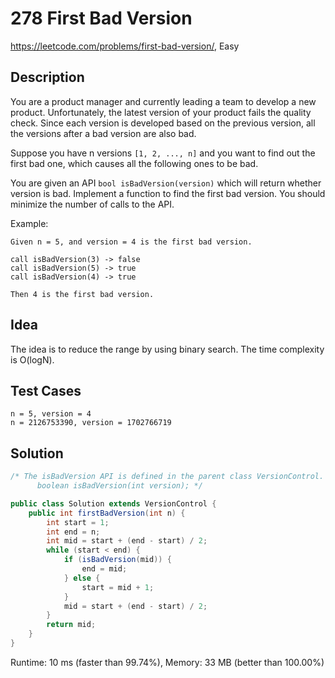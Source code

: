 # 278 First Bad Version

<https://leetcode.com/problems/first-bad-version/>, Easy

## Description

You are a product manager and currently leading a team to develop a new
product. Unfortunately, the latest version of your product fails the quality
check. Since each version is developed based on the previous version, all the
versions after a bad version are also bad.

Suppose you have n versions `[1, 2, ..., n]` and you want to find out the first
bad one, which causes all the following ones to be bad.

You are given an API `bool isBadVersion(version)` which will return whether
version is bad. Implement a function to find the first bad version. You should
minimize the number of calls to the API.

Example:

```
Given n = 5, and version = 4 is the first bad version.

call isBadVersion(3) -> false
call isBadVersion(5) -> true
call isBadVersion(4) -> true

Then 4 is the first bad version.
```

## Idea

The idea is to reduce the range by using binary search. The time complexity is
O(logN).

## Test Cases

```
n = 5, version = 4
n = 2126753390, version = 1702766719
```

## Solution

```java
/* The isBadVersion API is defined in the parent class VersionControl.
      boolean isBadVersion(int version); */

public class Solution extends VersionControl {
    public int firstBadVersion(int n) {
        int start = 1;
        int end = n;
        int mid = start + (end - start) / 2;
        while (start < end) {
            if (isBadVersion(mid)) {
                end = mid;
            } else {
                start = mid + 1;
            }
            mid = start + (end - start) / 2;
        }
        return mid;
    }
}
```

Runtime: 10 ms (faster than 99.74%), Memory: 33 MB (better than 100.00%)
